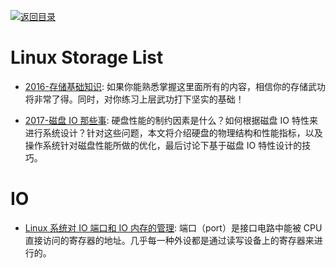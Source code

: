 [![返回目录](https://user-images.githubusercontent.com/5803001/38079637-ff0abcf0-3371-11e8-9b76-ad651620afc7.jpg)](https://github.com/wx-chevalier/Awesome-Lists)

# Linux Storage List

- [2016-存储基础知识](https://mp.weixin.qq.com/s?__biz=MzU0ODczMzM2OA==&mid=2247489647&idx=1&sn=f618dda0e62e1eeb739cb4d00ab2ef42&=41#wechat_redirect): 如果你能熟悉掌握这里面所有的内容，相信你的存储武功将非常了得。同时，对你练习上层武功打下坚实的基础！

- [2017-磁盘 IO 那些事](https://blog.csdn.net/weixin_36145588/article/details/78430233): 硬盘性能的制约因素是什么？如何根据磁盘 IO 特性来进行系统设计？针对这些问题，本文将介绍硬盘的物理结构和性能指标，以及操作系统针对磁盘性能所做的优化，最后讨论下基于磁盘 IO 特性设计的技巧。

# IO

- [Linux 系统对 IO 端口和 IO 内存的管理](http://blog.csdn.net/ce123/article/details/7204458): 端口（port）是接口电路中能被 CPU 直接访问的寄存器的地址。几乎每一种外设都是通过读写设备上的寄存器来进行的。
